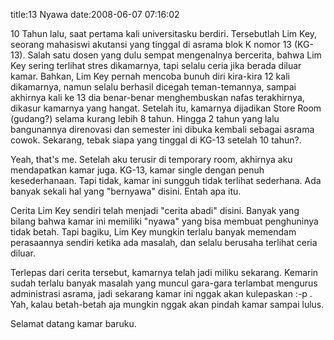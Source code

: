 title:13 Nyawa
date:2008-06-07 07:16:02

10 Tahun lalu, saat pertama kali universitasku berdiri. Tersebutlah Lim Key, seorang mahasiswi akutansi yang tinggal di asrama blok K nomor 13 (KG-13). Salah satu dosen yang dulu sempat mengenalnya bercerita, bahwa Lim Key sering terlihat stres dikamarnya, tapi selalu ceria jika berada diluar kamar. Bahkan, Lim Key pernah mencoba bunuh diri kira-kira 12 kali dikamarnya, namun selalu berhasil dicegah teman-temannya, sampai akhirnya kali ke 13 dia benar-benar menghembuskan nafas terakhirnya, dikasur kamarnya yang hangat. Setelah itu, kamarnya dijadikan Store Room (gudang?) selama kurang lebih 8 tahun. Hingga 2 tahun yang lalu bangunannya direnovasi dan semester ini dibuka kembali sebagai asrama cowok. Sekarang, tebak siapa yang tinggal di KG-13 setelah 10 tahun?.<!--more-->

Yeah, that's me. Setelah aku terusir di temporary room, akhirnya aku mendapatkan kamar juga. KG-13, kamar single dengan penuh kesederhanaan. Tapi tidak, kamar ini sungguh tidak terlihat sederhana. Ada banyak sekali hal yang "bernyawa" disini. Entah apa itu.

Cerita Lim Key sendiri telah menjadi "cerita abadi" disini. Banyak yang bilang bahwa kamar ini memiliki "nyawa" yang bisa membuat penghuninya tidak betah. Tapi bagiku, Lim Key mungkin terlalu banyak memendam perasaannya sendiri ketika ada masalah, dan selalu berusaha terlihat ceria diluar.

Terlepas dari cerita tersebut, kamarnya telah jadi miliku sekarang. Kemarin sudah terlalu banyak masalah yang muncul gara-gara terlambat mengurus administrasi asrama, jadi sekarang kamar ini nggak akan kulepaskan :-p . Yah, kalau betah-betah aja mungkin nggak akan pindah kamar sampai lulus.

Selamat datang kamar baruku.